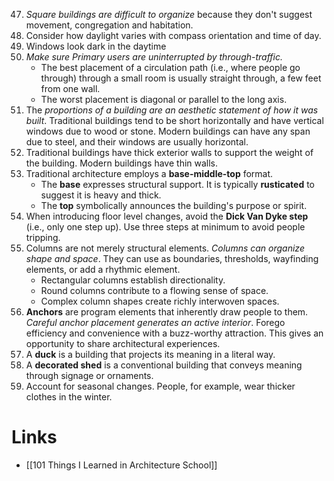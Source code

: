 47.  *Square buildings are difficult to organize* because they don't suggest movement, congregation and habitation.
49.  Consider how daylight varies with compass orientation and time of day.
50. Windows look dark in the daytime
55. *Make sure Primary users are uninterrupted by through-traffic.*
	* The best placement of a circulation path (i.e., where people go through) through a small room is usually straight through, a few feet from one wall. 
	* The worst placement is diagonal or parallel to the long axis.
58. The *proportions of a building are an aesthetic statement of how it was built*. Traditional buildings tend to be short horizontally and have vertical windows due to wood or stone. Modern buildings can have any span due to steel, and their windows are usually horizontal.
59. Traditional buildings have thick exterior walls to support the weight of the building. Modern buildings have thin walls.
60. Traditional architecture employs a **base-middle-top** format.
	* The **base** expresses structural support. It is typically **rusticated** to suggest it is heavy and thick.
	* The **top** symbolically announces the building's purpose or spirit.
63. When introducing floor level changes, avoid the **Dick Van Dyke step** (i.e., only one step up). Use three steps at minimum to avoid people tripping.
66. Columns are not merely structural elements. *Columns can organize shape and space*. They can use as boundaries, thresholds, wayfinding elements, or add a rhythmic element.
	* Rectangular columns establish directionality.
	* Round columns contribute to a flowing sense of space.
	* Complex column shapes create richly interwoven spaces.
87. **Anchors** are program elements that inherently draw people to them. *Careful anchor placement generates an active interior*. Forego efficiency and convenience with a buzz-worthy attraction. This gives an opportunity to share architectural experiences.
94. A **duck** is a building that projects its meaning in a literal way.
95. A **decorated shed** is a conventional building that conveys meaning through signage or ornaments.
96. Account for seasonal changes. People, for example, wear thicker clothes in the winter.
# Links
* [[101 Things I Learned in Architecture School]]